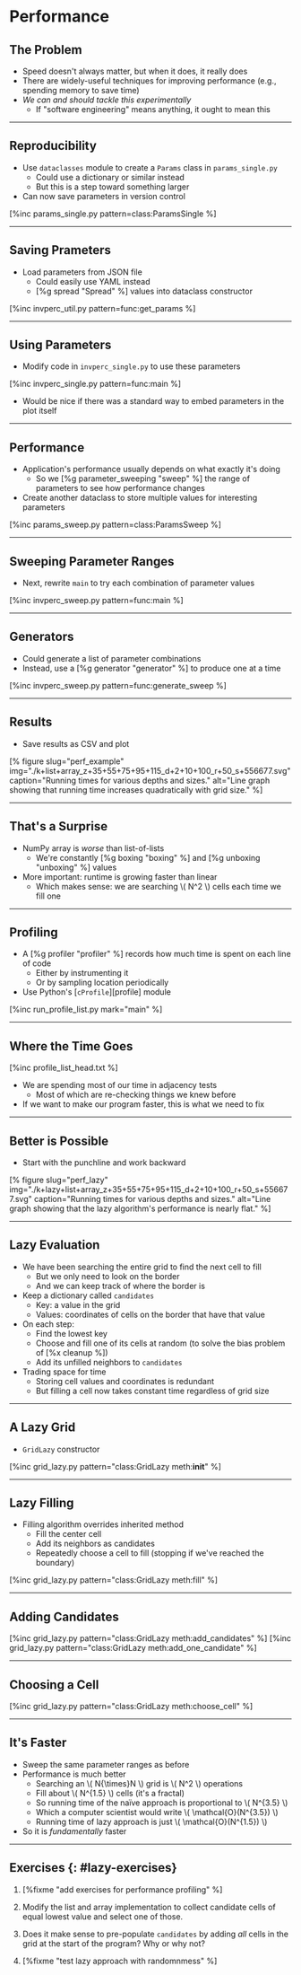 # Performance

## The Problem

-   Speed doesn't always matter, but when it does, it really does
-   There are widely-useful techniques for improving performance (e.g., spending memory to save time)
-   *We can and should tackle this experimentally*
    -   If "software engineering" means anything, it ought to mean this

---

## Reproducibility

-   Use `dataclasses` module to create a `Params` class in `params_single.py`
    -   Could use a dictionary or similar instead
    -   But this is a step toward something larger
-   Can now save parameters in version control

[%inc params_single.py pattern=class:ParamsSingle %]

---

## Saving Prameters

-   Load parameters from JSON file
    -   Could easily use YAML instead
    -   [%g spread "Spread" %] values into dataclass constructor

[%inc invperc_util.py pattern=func:get_params %]

---

## Using Parameters

-   Modify code in `invperc_single.py` to use these parameters

[%inc invperc_single.py pattern=func:main %]

-   Would be nice if there was a standard way to embed parameters in the plot itself

---

## Performance

-   Application's performance usually depends on what exactly it's doing
    -   So we [%g parameter_sweeping "sweep" %] the range of parameters to see how performance changes
-   Create another dataclass to store multiple values for interesting parameters

[%inc params_sweep.py pattern=class:ParamsSweep %]

---

## Sweeping Parameter Ranges

-   Next, rewrite `main` to try each combination of parameter values

[%inc invperc_sweep.py pattern=func:main %]

---

## Generators

-   Could generate a list of parameter combinations
-   Instead, use a [%g generator "generator" %] to produce one at a time

[%inc invperc_sweep.py pattern=func:generate_sweep %]

---

## Results

-   Save results as CSV and plot

[% figure
   slug="perf_example"
   img="./k+list+array_z+35+55+75+95+115_d+2+10+100_r+50_s+556677.svg"
   caption="Running times for various depths and sizes."
   alt="Line graph showing that running time increases quadratically with grid size."
%]

---

## That's a Surprise

-   NumPy array is *worse* than list-of-lists
    -   We're constantly [%g boxing "boxing" %] and [%g unboxing "unboxing" %] values
-   More important: runtime is growing faster than linear
    -   Which makes sense: we are searching \\( N^2 \\) cells each time we fill one

---

## Profiling

-   A [%g profiler "profiler" %] records how much time is spent on each line of code
    -   Either by instrumenting it
    -   Or by sampling location periodically
-   Use Python's [`cProfile`][profile] module

[%inc run_profile_list.py mark="main" %]

---

## Where the Time Goes

[%inc profile_list_head.txt %]

-   We are spending most of our time in adjacency tests
    -   Most of which are re-checking things we knew before
-   If we want to make our program faster, this is what we need to fix

---

## Better is Possible

-   Start with the punchline and work backward

[% figure
   slug="perf_lazy"
   img="./k+lazy+list+array_z+35+55+75+95+115_d+2+10+100_r+50_s+556677.svg"
   caption="Running times for various depths and sizes."
   alt="Line graph showing that the lazy algorithm's performance is nearly flat."
%]

---

## Lazy Evaluation

-   We have been searching the entire grid to find the next cell to fill
    -   But we only need to look on the border
    -   And we can keep track of where the border is
-   Keep a dictionary called `candidates`
    -   Key: a value in the grid
    -   Values: coordinates of cells on the border that have that value
-   On each step:
    -   Find the lowest key
    -   Choose and fill one of its cells at random (to solve the bias problem of [%x cleanup %])
    -   Add its unfilled neighbors to `candidates`
-   Trading space for time
    -   Storing cell values and coordinates is redundant
    -   But filling a cell now takes constant time regardless of grid size

---

## A Lazy Grid

-   `GridLazy` constructor

[%inc grid_lazy.py pattern="class:GridLazy meth:__init__" %]

---

## Lazy Filling

-   Filling algorithm overrides inherited method
    -   Fill the center cell
    -   Add its neighbors as candidates
    -   Repeatedly choose a cell to fill (stopping if we've reached the boundary)

[%inc grid_lazy.py pattern="class:GridLazy meth:fill" %]

---

## Adding Candidates

[%inc grid_lazy.py pattern="class:GridLazy meth:add_candidates" %]
[%inc grid_lazy.py pattern="class:GridLazy meth:add_one_candidate" %]

---

## Choosing a Cell

[%inc grid_lazy.py pattern="class:GridLazy meth:choose_cell" %]

---

## It's Faster

-   Sweep the same parameter ranges as before
-   Performance is much better
    -   Searching an \\( N{\times}N \\) grid is \\( N^2 \\) operations
    -   Fill about \\( N^{1.5} \\) cells (it's a fractal)
    -   So running time of the naïve approach is proportional to \\( N^{3.5} \\)
    -   Which a computer scientist would write \\( \mathcal{O}(N^{3.5}) \\)
    -   Running time of lazy approach is just \\( \mathcal{O}(N^{1.5}) \\)
-   So it is *fundamentally* faster

---

## Exercises {: #lazy-exercises}

1.  [%fixme "add exercises for performance profiling" %]

1.  Modify the list and array implementation to collect candidate cells of equal lowest value
    and select one of those.

1.  Does it make sense to pre-populate `candidates` by adding *all* cells in the grid
    at the start of the program?
    Why or why not?

1.  [%fixme "test lazy approach with randomnmess" %]
